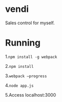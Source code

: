 # vendi
Sales control for myself.

# Running

1.`npm install -g webpack`

2.`npm install`

3.`webpack —progress`

4.`node app.js`

5.Access localhost:3000
